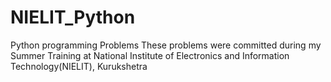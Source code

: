 # NIELIT_Python
Python programming Problems
These problems were committed during my Summer Training at National Institute of Electronics and Information Technology(NIELIT), Kurukshetra
